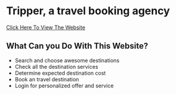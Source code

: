 # Tripper, a travel booking agency

[Click Here To View The Website](https://tourism-d942e.web.app/)

## What Can you Do With This Website?

- Search and choose awesome destinations
- Check all the destination services
- Determine expected destination cost
- Book an travel destination
- Login for personalized offer and service
